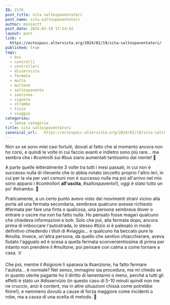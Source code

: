 ```yaml
---
ID: 2176
post_title: sita saltospaventatori
post_name: sita-saltospaventatori
author: minioctt
post_date: 2024-02-19 17:14:42
layout: post
link: >
  https://octospacc.altervista.org/2024/02/19/sita-saltospaventatori/
published: true
tags:
  - bus
  - controlli
  - controllori
  - disservizio
  - fermata
  - multa
  - multone
  - saltospavento
  - sanzione
  - signore
  - strambo
  - tizio
  - viaggio
categories:
  - Senza categoria
title: sita saltospaventatori
canonical_url:   https://octospacc.altervista.org/2024/02/19/sita-saltospaventatori/
---
```

<!-- wp:paragraph -->
<p>Non so se sono miei casi fortuiti, dovuti al fatto che al momento ancora non ho corsi, e quindi le volte in cui faccio avanti e indietro sono più rare... ma sembra che i #controlli sui #bus siano aumentati tantissimo dal niente! 🎃</p>
<!-- /wp:paragraph -->

<!-- wp:paragraph -->
<p>A parte quelle letteralmente 3 volte tra tutti i mesi passati, in cui non è successo nulla di rilevante che io abbia notato (eccetto proprio l'altro ieri, in cui per la via per vari comuni non è successo nulla ma poi all'arrivo nel mio sono apparsi i #controllori <strong>all'uscita</strong>, #saltospavento!), oggi è stato tutto un po' #strambo. 🥴</p>
<!-- /wp:paragraph -->

<!-- wp:paragraph -->
<p>Praticamente, a un certo punto avevo visto dei movimenti strani vicino alla porta ad una fermata secondaria, sembrava qualcuno avesse richiesto #fermata per fare una finta o qualcosa, una persona sembrava dover o entrare o uscire ma non ha fatto nulla. Ho pensato fosse magari qualcuno che chiedeva informazioni e boh. Solo che poi, alla fermata dopo, ancora prima di imboccare l'autostrada, lo stesso #tizio si è palesato in modo definitivo chiedendo i titoli di #viaggio... e qualcuno ha beccato pure la #multa. Invece, un'altra persona, da quello che sentivo chiacchierare, aveva fiutato l'agguato ed è scesa a quella fermata sconvenientissima di prima per intanto non prendere il #multone, poi pensare con calma a come tornare a casa. ☠️</p>
<!-- /wp:paragraph -->

<!-- wp:paragraph -->
<p>Che poi, mentre il #signore lì sparava la #sanzione, ha fatto fermare l'autista... è normale? Nel senso, immagino sia procedura, ma mi chiedo se in quanto utente pagante ho il diritto di lamentarmi o meno, perché a tutti gli effetti è stato un #disservizio (in questo caso di 5-10 minuti quindi non me ne cruccio, anzi è content, ma in altre situazioni chissà come potrebbe finire!), e nemmeno dovuto a cause di forza maggiore come incidenti o robe, ma a causa di una scelta di metodo. 🤔</p>
<!-- /wp:paragraph -->